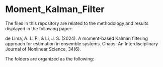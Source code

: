 # Moment_Kalman_Filter

The files in this repository are related to the methodology and results displayed in the following paper:

de Lima, A. L. P., & Li, J. S. (2024). A moment-based Kalman filtering approach for estimation in ensemble systems. Chaos: An Interdisciplinary Journal of Nonlinear Science, 34(6).

The folders are organized as the following:

  
